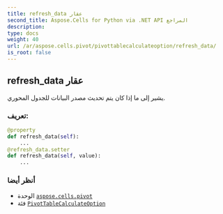 ```yaml
---
title: refresh_data عقار
second_title: Aspose.Cells for Python via .NET API المراجع
description:
type: docs
weight: 40
url: /ar/aspose.cells.pivot/pivottablecalculateoption/refresh_data/
is_root: false
---
```

##  refresh_data عقار

يشير إلى ما إذا كان يتم تحديث مصدر البيانات للجدول المحوري.
###  تعريف:
```python
@property
def refresh_data(self):
    ...
@refresh_data.setter
def refresh_data(self, value):
    ...
```

###  أنظر أيضا
* الوحدة [`aspose.cells.pivot`](../../)
* فئة [`PivotTableCalculateOption`](/cells/python-net/ar/aspose.cells.pivot/pivottablecalculateoption)

